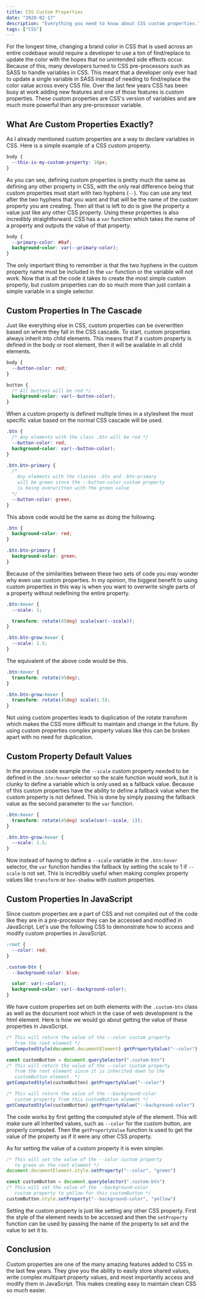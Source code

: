 ```yaml
---
title: CSS Custom Properties
date: "2020-02-17"
description: "Everything you need to know about CSS custom properties."
tags: ["CSS"]
---
```


For the longest time, changing a brand color in CSS that is used across an entire codebase would require a developer to use a ton of find/replace to update the color with the hopes that no unintended side effects occur. Because of this, many developers turned to CSS pre-processors such as SASS to handle variables in CSS. This meant that a developer only ever had to update a single variable in SASS instead of needing to find/replace the color value across every CSS file. Over the last few years CSS has been busy at work adding new features and one of those features is custom properties. These custom properties are CSS's version of variables and are much more powerful than any pre-processor variable.

## What Are Custom Properties Exactly?

As I already mentioned custom properties are a way to declare variables in CSS. Here is a simple example of a CSS custom property.

```css
body {
  --this-is-my-custom-property: 10px;
}
```

As you can see, defining custom properties is pretty much the same as defining any other property in CSS, with the only real difference being that custom properties must start with two hyphens (`--`). You can use any text after the two hyphens that you want and that will be the name of the custom property you are creating. Then all that is left to do is give the property a value just like any other CSS property. Using these properties is also incredibly straightforward. CSS has a `var` function which takes the name of a property and outputs the value of that property.

```css
body {
  --primary-color: #0af;
  background-color: var(--primary-color);
}
```

The only important thing to remember is that the two hyphens in the custom property name must be included in the `var` function or the variable will not work. Now that is all the code it takes to create the most simple custom property, but custom properties can do so much more than just contain a simple variable in a single selector.

## Custom Properties In The Cascade

Just like everything else in CSS, custom properties can be overwritten based on where they fall in the CSS cascade. To start, custom properties always inherit into child elements. This means that if a custom property is defined in the body or root element, then it will be available in all child elements.

```css
body {
  --button-color: red;
}

button {
  /* All buttons will be red */
  background-color: var(--button-color);
}
```

When a custom property is defined multiple times in a stylesheet the most specific value based on the normal CSS cascade will be used.

```css
.btn {
  /* Any elements with the class .btn will be red */
  --button-color: red;
  background-color: var(--button-color);
}

.btn.btn-primary {
  /*
    Any elements with the classes .btn and .btn-primary
    will be green since the --button-color custom property
    is being overwritten with the green value
  */
  --button-color: green;
}
```

This above code would be the same as doing the following.

```css
.btn {
  background-color: red;
}

.btn.btn-primary {
  background-color: green;
}
```

Because of the similarities between these two sets of code you may wonder why even use custom properties. In my opinion, the biggest benefit to using custom properties in this way is when you want to overwrite single parts of a property without redefining the entire property.

```css
.btn:hover {
  --scale: 1;

  transform: rotate(45deg) scale(var(--scale));
}

.btn.btn-grow:hover {
  --scale: 1.5;
}
```

The equivalent of the above code would be this.

```css
.btn:hover {
  transform: rotate(45deg);
}

.btn.btn-grow:hover {
  transform: rotate(45deg) scale(1.5);
}
```

Not using custom properties leads to duplication of the rotate transform which makes the CSS more difficult to maintain and change in the future. By using custom properties complex property values like this can be broken apart with no need for duplication.

## Custom Property Default Values

In the previous code example the `--scale` custom property needed to be defined in the `.btn:hover` selector so the scale function would work, but it is clunky to define a variable which is only used as a fallback value. Because of this custom properties have the ability to define a fallback value when the custom property is not defined. This is done by simply passing the fallback value as the second parameter to the `var` function.

```css
.btn:hover {
  transform: rotate(45deg) scale(var(--scale, 1));
}

.btn.btn-grow:hover {
  --scale: 1.5;
}
```

Now instead of having to define a `--scale` variable in the `.btn:hover` selector, the `var` function handles the fallback by setting the scale to 1 if `--scale` is not set. This is incredibly useful when making complex property values like `transform` or `box-shadow` with custom properties.

## Custom Properties In JavaScript

Since custom properties are a part of CSS and not compiled out of the code like they are in a pre-processor they can be accessed and modified in JavaScript. Let's use the following CSS to demonstrate how to access and modify custom properties in JavaScript.

```css
:root {
  --color: red;
}

.custom-btn {
  --background-color: blue;

  color: var(--color);
  background-color: var(--background-color);
}
```

We have custom properties set on both elements with the `.custom-btn` class as well as the document root which in the case of web development is the html element. Here is how we would go about getting the value of these properties in JavaScript.

```js
/* This will return the value of the --color custom property
   from the root element */
getComputedStyle(document.documentElement).getPropertyValue("--color")

const customButton = document.querySelector(".custom-btn")
/* This will return the value of the --color custom property
   from the root element since it is inherited down to the
   customButton element. */
getComputedStyle(customButton).getPropertyValue("--color")

/* This will return the value of the --background-color
   custom property from this customButton element */
getComputedStyle(customButton).getPropertyValue("--background-color")
```

The code works by first getting the computed style of the element. This will make sure all inherited values, such as `--color` for the custom button, are properly computed. Then the `getPropertyValue` function is used to get the value of the property as if it were any other CSS property.

As for setting the value of a custom property it is even simpler.

```js
/* This will set the value of the --color custom property
   to green on the root element */
document.documentElement.style.setProperty("--color", "green")

const customButton = document.querySelector(".custom-btn")
/* This will set the value of the --background-color
   custom property to yellow for this customButton */
customButton.style.setProperty("--background-color", "yellow")
```

Setting the custom property is just like setting any other CSS property. First the style of the element needs to be accessed and then the `setProperty` function can be used by passing the name of the property to set and the value to set it to.

## Conclusion

Custom properties are one of the many amazing features added to CSS in the last few years. They give you the ability to easily store shared values, write complex multipart property values, and most importantly access and modify them in JavaScript. This makes creating easy to maintain clean CSS so much easier.
